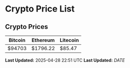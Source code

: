 # Crypto Price List

## Crypto Prices
| Bitcoin | Ethereum | Litecoin |
| ------- | -------- | -------- |
| $94703 | $1796.22 | $85.47 |
**Last Updated:** 2025-04-28 22:51 UTC
**Last Updated:** $DATE$
